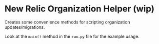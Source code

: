 # New Relic Organization Helper (wip)

Creates some convenience methods for scripting organization updates/migrations. 

Look at the `main()` method in the `run.py` file for the example usage.
